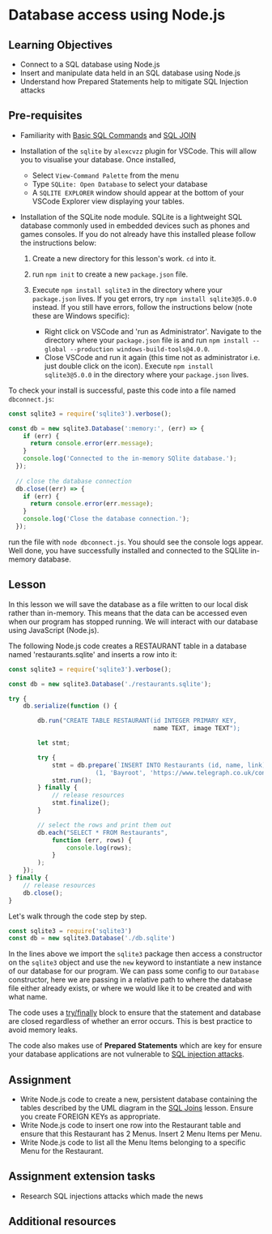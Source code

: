 # Database access using Node.js

## Learning Objectives
* Connect to a SQL database using Node.js 
* Insert and manipulate data held in an SQL database using Node.js
* Understand how Prepared Statements help to mitigate SQL Injection attacks

## Pre-requisites
* Familiarity with [Basic SQL Commands](https://multiverselearningproducts.github.io/curriculum/Bootcamp/Unit-2-Databases/0.2.1-Basic_SQL_Commands.html) and [SQL JOIN](https://multiverselearningproducts.github.io/curriculum/Bootcamp/Unit-2-Databases/0.2.2-SQL_Joins.html)

* Installation of the `sqlite` by `alexcvzz` plugin for VSCode. This will allow you to visualise your database. Once installed,
  * Select `View-Command Palette` from the menu
  * Type `SQLite: Open Database` to select your database
  * A `SQLITE EXPLORER` window should appear at the bottom of your VSCode Explorer view displaying your tables. 

* Installation of the SQLite node module. SQLite is a lightweight SQL database commonly used in embedded devices such as phones and games consoles. If you do not already have this installed please follow the instructions below:

  1. Create a new directory for this lesson's work. `cd` into it.
  2. run `npm init` to create a new `package.json` file.
  3. Execute `npm install sqlite3` in the directory where your `package.json` lives. If you get errors, try `npm install sqlite3@5.0.0` instead. If you still have errors, follow the instructions below (note these are Windows specific):

     * Right click on VSCode and 'run as Administrator'. Navigate to the directory where your `package.json` file is and run `npm install --global --production windows-build-tools@4.0.0`. 
     * Close VSCode and run it again (this time not as administrator i.e. just double click on the icon). Execute `npm install sqlite3@5.0.0` in the directory where your `package.json` lives.

To check your install is successful, paste this code into a file named `dbconnect.js`:

```js
const sqlite3 = require('sqlite3').verbose();

const db = new sqlite3.Database(':memory:', (err) => {
    if (err) {
      return console.error(err.message);
    }
    console.log('Connected to the in-memory SQlite database.');
  });
  
  // close the database connection
  db.close((err) => {
    if (err) {
      return console.error(err.message);
    }
    console.log('Close the database connection.');
  });
```
run the file with `node dbconnect.js`. You should see the console logs appear. Well done, you have successfully installed and connected to the SQLlite in-memory database.

## Lesson
In this lesson we will save the database as a file written to our local disk rather than in-memory. This means that the data can be accessed even when our program has stopped running. We will interact with our database using JavaScript (Node.js).

The following Node.js code creates a RESTAURANT table in a database named 'restaurants.sqlite' and inserts a row into it:

```js
const sqlite3 = require('sqlite3').verbose();

const db = new sqlite3.Database('./restaurants.sqlite');

try {
    db.serialize(function () { 

        db.run("CREATE TABLE RESTAURANT(id INTEGER PRIMARY KEY, 
                                        name TEXT, image TEXT");

        let stmt;

        try {
            stmt = db.prepare(`INSERT INTO Restaurants (id, name, link) VALUES 
                        (1, 'Bayroot', 'https://www.telegraph.co.uk/content/dam/Travel/Destinations/Europe/England/Brighton/brighton-restaurants-hotel-du-vin-bistro.jpg')`);
            stmt.run();
        } finally {
            // release resources 
            stmt.finalize();
        }

        // select the rows and print them out
        db.each("SELECT * FROM Restaurants",
            function (err, rows) {  
                console.log(rows);  
            }
        );
    });
} finally {
    // release resources 
    db.close();
}
```     
Let's walk through the code step by step.

```javascript
const sqlite3 = require('sqlite3')
const db = new sqlite3.Database('./db.sqlite')
```
In the lines above we import the `sqlite3` package then access a constructor on the `sqlite3` object and use the `new` keyword to instantiate a new instance of our database for our program. We can pass some config to our `Database` constructor, here we are passing in a relative path to where the database file either already exists, or where we would like it to be created and with what name.

The code uses a [try/finally](https://www.w3schools.com/jsref/jsref_try_catch.asp) block to ensure that the statement and database are closed regardless of whether an error occurs. This is best practice to avoid memory leaks.

The code also makes use of **Prepared Statements** which are key for ensure your database applications are not vulnerable to [SQL injection attacks](https://portswigger.net/web-security/sql-injection). 

## Assignment
  * Write Node.js code to create a new, persistent database containing the tables described by the UML diagram  in the [SQL Joins](https://multiverselearningproducts.github.io/curriculum/Bootcamp/Unit-2-Databases/0.2.2-SQL_Joins.html) lesson. Ensure you create FOREIGN KEYs as appropriate. 
  * Write Node.js code to insert one row into the Restaurant table and ensure that this Restaurant has 2 Menus. Insert 2 Menu Items per Menu. 
  * Write Node.js code to list all the Menu Items belonging to a specific Menu for the Restaurant.

## Assignment extension tasks
* Research SQL injections attacks which made the news 

## Additional resources
